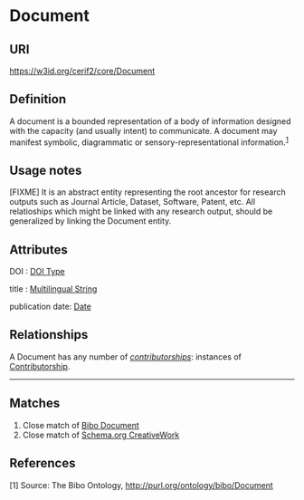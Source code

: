 # Document

## URI
https://w3id.org/cerif2/core/Document

## Definition
A document is a bounded representation of a body of information designed with the capacity (and usually intent) to communicate. 
A document may manifest symbolic, diagrammatic or sensory-representational information.<sup>[1](#fn1)</sup>

## Usage notes
[FIXME]
It is an abstract entity representing the root ancestor for research outputs such as Journal Article, Dataset, Software, Patent, etc. All relatioships which might be linked with any research output, should be generalized by linking the Document entity.

## Attributes
<a name="DOI">DOI : [DOI Type](../datatypes/DOI.md)</a>

title : [Multilingual String](../datatypes/Multilingual_String.md)

publication date: [Date](../datatypes/Date.md)

## Relationships
<a name="relab1878d2-60c9-47cb-bac9-09b3b91aa89c">A Document has any number of *[contributorships](Contributorship_to_Document.md#user-content-relab1878d2-60c9-47cb-bac9-09b3b91aa89c)*: instances of [Contributorship](Contributorship_to_Document.md).</a>

---
## Matches
1. Close match of [Bibo Document](http://purl.org/ontology/bibo/Document)
2. Close match of [Schema.org CreativeWork](https://schema.org/CreativeWork)

## References
<a name="fn1">\[1\]</a> Source: The Bibo Ontology, http://purl.org/ontology/bibo/Document
